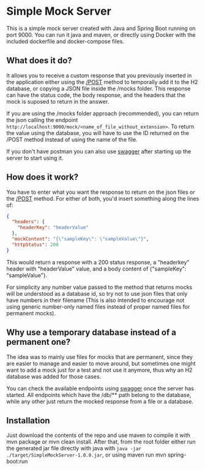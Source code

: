 # Simple Mock Server
This is a simple mock server created with Java and Spring Boot running on port 9000.
You can run it java and maven, or directly using Docker with the included dockerfile and docker-compose files.

## What does it do?
It allows you to receive a custom response that you previously inserted in the application either using the [/POST](http://localhost:9000/mock/db) method to temporally add it to the H2 database, or copying a JSON file inside the /mocks folder. This response can have the status code, the body response, and the headers that the mock is suposed to return in the answer.

If you are using the /mocks folder approach (recommended), you can return the json calling the endpoint ```http://localhost:9000/mock/<name_of_file_without_extension>```. To return the value using the database, you will have to use the ID returned on the /POST method instead of using the name of the file.

If you don't have postman you can also use [swagger](http://localhost:9000/swagger-ui/index.html) after starting up the server to start using it.

## How does it work?
You have to enter what you want the response to return on the json files or the [/POST](http://localhost:9000/mock/db) method. For either of both, you'd insert something along the lines of:

``` JSON
{
  "headers": {
    "headerKey": "headerValue"
  },
  "mockContent": "{\"sampleKey\": \"sampleValue\"}",
  "httpStatus": 200
}
```

This would return a response with a 200 status response, a "headerkey" header with "headerValue" value, and a body content of {"sampleKey": "sampleValue"}.

For simplicity any number value passed to the method that returns mocks will be understood as a database id, so try not to use json files that only have numbers in their filename (This is also intended to encourage not using generic number-only named files instead of proper named files for permanent mocks).

## Why use a temporary database instead of a permanent one?
The idea was to mainly use files for mocks that are permanent, since they are easier to manage and easier to move around, but sometimes one might want to add a mock just for a test and not use it anymore, thus why an H2 database was added for those cases.

You can check the available endpoints using [swagger](http://localhost:9000/swagger-ui/index.html) once the server has started. All endpoints which have the /db/** path belong to the database, while any other just return the mocked response from a file or a database.

## Installation
Just download the contents of the repo and use maven to compile it with mvn package or mvn clean install. 
After that, from the root folder either run the generated jar file directly with java with ```java -jar ./target/SimpleMockServer-1.0.0.jar```, or using maven run mvn spring-boot:run

